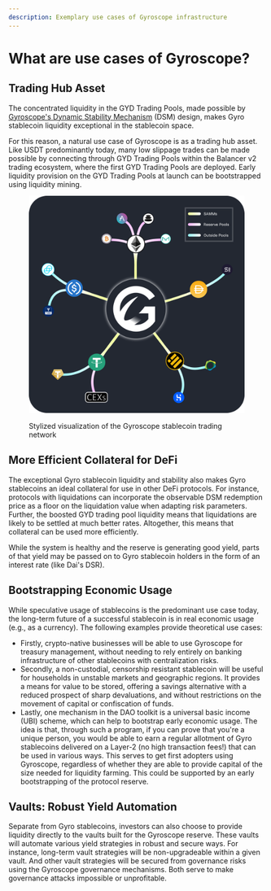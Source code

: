 ```yaml
---
description: Exemplary use cases of Gyroscope infrastructure
---
```


# What are use cases of Gyroscope?

## Trading Hub Asset

The concentrated liquidity in the GYD Trading Pools, made possible by [Gyroscope's Dynamic Stability Mechanism](../stablecoin/autonomous-pricing/pamm.md) (DSM) design, makes Gyro stablecoin liquidity exceptional in the stablecoin space.

&#x20;For this reason, a natural use case of Gyroscope is as a trading hub asset. Like USDT predominantly today, many low slippage trades can be made possible by connecting through GYD Trading Pools within the Balancer v2 trading ecosystem, where the first GYD Trading Pools are deployed. Early liquidity provision on the GYD Trading Pools at launch can be bootstrapped using liquidity mining.

<figure><img src="../../.gitbook/assets/SAMM and Reserve Pools Graphic.png" alt="Stylized visualization of the Gyroscope stablecoin trading network"><figcaption><p>Stylized visualization of the Gyroscope stablecoin trading network</p></figcaption></figure>

## More Efficient Collateral for DeFi

The exceptional Gyro stablecoin liquidity and stability also makes Gyro stablecoins an ideal collateral for use in other DeFi protocols. For instance, protocols with liquidations can incorporate the observable DSM redemption price as a floor on the liquidation value when adapting risk parameters. Further, the boosted GYD trading pool liquidity means that liquidations are likely to be settled at much better rates. Altogether, this means that collateral can be used more efficiently.

While the system is healthy and the reserve is generating good yield, parts of that yield may be passed on to Gyro stablecoin holders in the form of an interest rate (like Dai's DSR).

## Bootstrapping Economic Usage

While speculative usage of stablecoins is the predominant use case today, the long-term future of a successful stablecoin is in real economic usage (e.g., as a currency). The following examples provide theoretical use cases:

* Firstly, crypto-native businesses will be able to use Gyroscope for treasury management, without needing to rely entirely on banking infrastructure of other stablecoins with centralization risks.
* Secondly, a non-custodial, censorship resistant stablecoin will be useful for households in unstable markets and geographic regions. It provides a means for value to be stored, offering a savings alternative with a reduced prospect of sharp devaluations, and without restrictions on the movement of capital or confiscation of funds.
* Lastly, one mechanism in the DAO toolkit is a universal basic income (UBI) scheme, which can help to bootstrap early economic usage. The idea is that, through such a program, if you can prove that you're a unique person, you would be able to earn a regular allotment of Gyro stablecoins delivered on a Layer-2 (no high transaction fees!) that can be used in various ways. This serves to get first adopters using Gyroscope, regardless of whether they are able to provide capital of the size needed for liquidity farming. This could be supported by an early bootstrapping of the protocol reserve.

## Vaults: Robust Yield Automation

Separate from Gyro stablecoins, investors can also choose to provide liquidity directly to the vaults built for the Gyroscope reserve. These vaults will automate various yield strategies in robust and secure ways. For instance, long-term vault strategies will be non-upgradeable within a given vault. And other vault strategies will be secured from governance risks using the Gyroscope governance mechanisms. Both serve to make governance attacks impossible or unprofitable.
